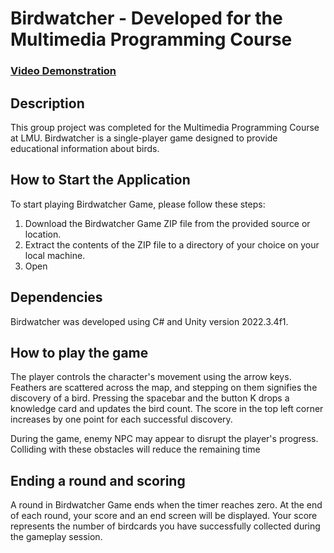 <h1>Birdwatcher - Developed for the Multimedia Programming Course</h1>

### [Video Demonstration](https://youtu.be/gnuB1yXt4ME)

<h2>Description</h2>
This group project was completed for the Multimedia Programming Course at LMU. Birdwatcher is a single-player game designed to provide educational information about birds.
<br />


## How to Start the Application

To start playing Birdwatcher Game, please follow these steps:

1. Download the Birdwatcher Game ZIP file from the provided source or location.
2. Extract the contents of the ZIP file to a directory of your choice on your local machine.
3. Open

## Dependencies
Birdwatcher was developed using C# and Unity version 2022.3.4f1.

## How to play the game

The player controls the character's movement using the arrow keys. Feathers are scattered across the
 map, and stepping on them signifies the discovery of a bird. Pressing the spacebar and the 
button K drops a knowledge card and updates the bird count. The score in the top left corner 
increases by one point for each successful discovery.

During the game, enemy NPC may appear to disrupt the player's progress. 
Colliding with these obstacles will reduce the remaining time


## Ending a round and scoring

A round in Birdwatcher Game ends when the timer reaches zero. At the end of each round, your score 
and an end screen will be displayed. Your score represents the number of birdcards you have 
successfully collected during the gameplay session.
